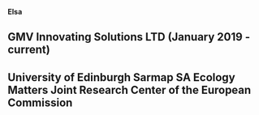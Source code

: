 **Elsa**

<h2>GMV Innovating Solutions LTD (January 2019 - current)<h2>
University of Edinburgh
Sarmap SA
Ecology Matters
Joint Research Center of the European Commission
